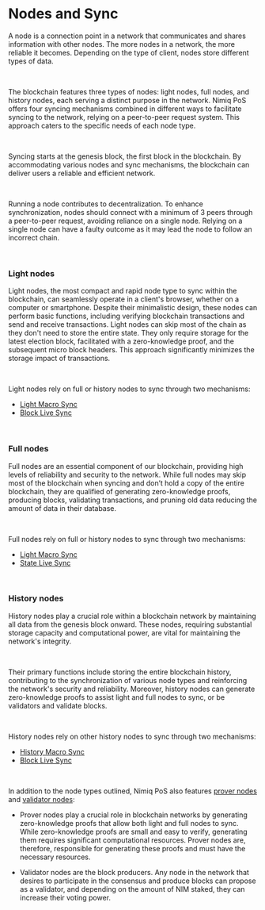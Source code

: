 # Nodes and Sync

A node is a connection point in a network that communicates and shares information with other nodes. The more nodes in a network, the more reliable it becomes. Depending on the type of client, nodes store different types of data.

<br/>

The blockchain features three types of nodes: light nodes, full nodes, and history nodes, each serving a distinct purpose in the network. Nimiq PoS offers four syncing mechanisms combined in different ways to facilitate syncing to the network, relying on a peer-to-peer request system. This approach caters to the specific needs of each node type.

<br/>

Syncing starts at the genesis block, the first block in the blockchain. By accommodating various nodes and sync mechanisms, the blockchain can deliver users a reliable and efficient network.

<br/>

Running a node contributes to decentralization. To enhance synchronization, nodes should connect with a minimum of 3 peers through a peer-to-peer request, avoiding reliance on a single node. Relying on a single node can have a faulty outcome as it may lead the node to follow an incorrect chain.

<br/>

### Light nodes

Light nodes, the most compact and rapid node type to sync within the blockchain, can seamlessly operate in a client's browser, whether on a computer or smartphone. Despite their minimalistic design, these nodes can perform basic functions, including verifying blockchain transactions and send and receive transactions. Light nodes can skip most of the chain as they don't need to store the entire state. They only require storage for the latest election block, facilitated with a zero-knowledge proof, and the subsequent micro block headers. This approach significantly minimizes the storage impact of transactions.

<br/>

Light nodes rely on full or history nodes to sync through two mechanisms:

- [Light Macro Sync](light-macro-sync.md)
- [Block Live Sync](block-live-sync.md)

<br/>

### Full nodes

Full nodes are an essential component of our blockchain, providing high levels of reliability and security to the network. While full nodes may skip most of the blockchain when syncing and don’t hold a copy of the entire blockchain, they are qualified of generating zero-knowledge proofs, producing blocks, validating transactions, and pruning old data reducing the amount of data in their database.

<br/>

Full nodes rely on full or history nodes to sync through two mechanisms:

- [Light Macro Sync](light-macro-sync.md)
- [State Live Sync](state-live-sync.md)

<br/>

### History nodes

History nodes play a crucial role within a blockchain network by maintaining all data from the genesis block onward. These nodes, requiring substantial storage capacity and computational power, are vital for maintaining the network's integrity.

<br/>

Their primary functions include storing the entire blockchain history, contributing to the synchronization of various node types and reinforcing the network's security and reliability. Moreover, history nodes can generate zero-knowledge proofs to assist light and full nodes to sync, or be validators and validate blocks.

<br/>

History nodes rely on other history nodes to sync through two mechanisms:

- [History Macro Sync](history-macro-sync.md)
- [Block Live Sync](block-live-sync.md)

<br/>

In addition to the node types outlined, Nimiq PoS also features [prover nodes](/learn/protocol/prover-node.md) and [validator nodes](/learn/protocol/validators/validators-and-stakers.md):

- Prover nodes play a crucial role in blockchain networks by generating zero-knowledge proofs that allow both light and full nodes to sync. While zero-knowledge proofs are small and easy to verify, generating them requires significant computational resources. Prover nodes are, therefore, responsible for generating these proofs and must have the necessary resources.

- Validator nodes are the block producers. Any node in the network that desires to participate in the consensus and produce blocks can propose as a validator, and depending on the amount of NIM staked, they can increase their voting power.
